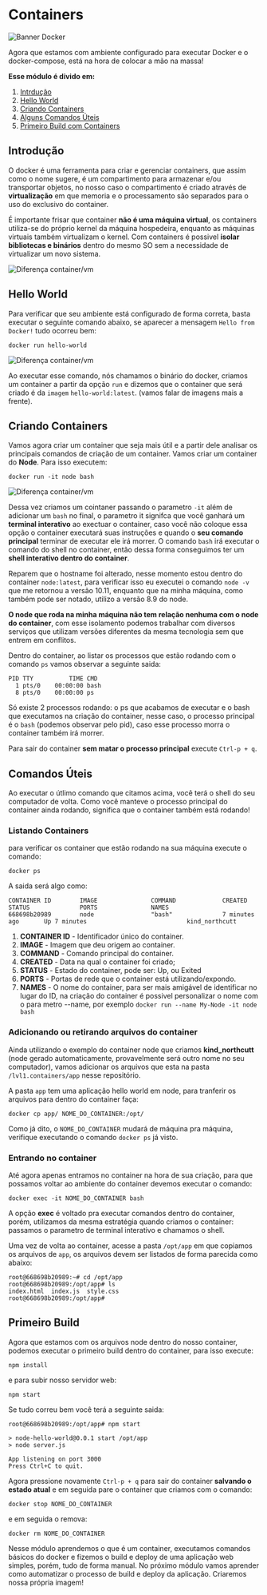 # Containers

![Banner Docker](../assets/docker-banner-1.jpg)

Agora que estamos com ambiente configurado para executar Docker e o docker-compose, está na hora de colocar a mão na massa!


**Esse módulo é divido em:**

1. [Intrdução](#introdução)
2. [Hello World](#hello-world)
3. [Criando Containers](#criando-containers)
4. [Alguns Comandos Úteis](#comandos-Úteis)
5. [Primeiro Build com Containers](#Primeiro-Build)

## Introdução

O docker é uma ferramenta para criar e gerenciar containers, que assim como o nome sugere, é um compartimento para armazenar e/ou transportar objetos, no nosso caso o compartimento é criado através de **virtualização** em que memoria e o processamento são separados para o uso do exclusivo do container.

É importante frisar que container **não é uma máquina virtual**, os containers utiliza-se do próprio kernel da máquina hospedeira, enquanto as máquinas virtuais também virtualizam o kernel. Com containers é possivel **isolar bibliotecas e binários** dentro do mesmo SO sem a necessidade de virtualizar um novo sistema.

![Diferença container/vm](https://cdn-images-1.medium.com/max/1200/1*9WTam0ymAdSTrfbr7aV6oQ.png)

## Hello World

Para verificar que seu ambiente está configurado de forma correta, basta executar o seguinte comando abaixo, se aparecer a mensagem `Hello from Docker!` tudo ocorreu bem:

```
docker run hello-world
```
![Diferença container/vm](../assets/git-hello.gif)

Ao executar esse comando, nós chamamos o binário do docker, criamos um container a partir da opção ``run`` e dizemos que o container que será criado é da `imagem` ``hello-world:latest``. (vamos falar de imagens mais a frente).

## Criando Containers

Vamos agora criar um container que seja mais útil e a partir dele analisar os principais comandos de criação de um container. Vamos criar um container do **Node**. Para isso executem:

```
docker run -it node bash
```

![Diferença container/vm](../assets/docker-run-node.gif)

Dessa vez criamos um cointaner passando o parametro ``-it`` além de adicionar um ``bash`` no final, o parametro it signifca que você ganhará um **terminal interativo** ao exectuar o container, caso você não coloque essa opção o container executará suas instruções e quando o **seu comando principal** terminar de executar ele irá morrer. O comando ``bash`` irá executar o comando do shell no container, então dessa forma conseguimos ter um **shell interativo dentro do container**.

Reparem que o hostname foi alterado, nesse momento estou dentro do container ``node:latest``, para verificar isso eu executei o comando ``node -v`` que me retornou a versão 10.11, enquanto que na minha máquina, como também pode ser notado, utilizo a versão 8.9 do node.

**O node que roda na minha máquina não tem relação nenhuma com o node do container**, com esse isolamento podemos trabalhar com diversos serviços que utilizam versões diferentes da mesma tecnologia sem que entrem em conflitos.

Dentro do container, ao listar os processos que estão rodando com o comando ``ps`` vamos observar a seguinte saida:

```
PID TTY          TIME CMD
  1 pts/0    00:00:00 bash
  8 pts/0    00:00:00 ps

```

Só existe 2 processos rodando: o ps que acabamos de executar e o bash que executamos na criação do container, nesse caso, o processo principal é o ``bash`` (podemos observar pelo pid), caso esse processo morra o container também irá morrer.

Para sair do container  **sem matar o processo principal** execute ``Ctrl-p + q``.

## Comandos Úteis

Ao executar o útlimo comando que citamos acima, você terá o shell do seu computador de volta. Como você manteve o processo principal do container ainda rodando, significa que o container também está rodando!

### Listando Containers
para verificar os container que estão rodando na sua máquina execute o comando:

```
docker ps
```

A saida será algo como:

```
CONTAINER ID        IMAGE               COMMAND             CREATED             STATUS              PORTS               NAMES
668698b20989        node                "bash"              7 minutes ago       Up 7 minutes                            kind_northcutt
```

1. **CONTAINER ID** - Identificador único do container.
2. **IMAGE** - Imagem que deu origem ao container.
3. **COMMAND** - Comando principal do container.
4. **CREATED** - Data na qual o container foi criado;
5. **STATUS** - Estado do container, pode ser: Up, ou Exited
6. **PORTS** - Portas de rede que o container está utilizando/expondo.
7. **NAMES** - O nome do container, para ser mais amigável de identificar no lugar do ID, na criação do container é possivel personalizar o nome com o para metro --name, por exemplo ``docker run --name My-Node -it node bash``

### Adicionando ou retirando arquivos do container

Ainda utilizando o exemplo do container node que criamos **kind_northcutt** (node gerado automaticamente, provavelmente será outro nome no seu computador), vamos adicionar os arquivos que esta na pasta ``/lvl1.containers/app`` nesse repositório.

A pasta ``app`` tem uma aplicação hello world em node, para tranferir os arquivos para dentro do container faça:

```
docker cp app/ NOME_DO_CONTAINER:/opt/
```

Como já dito, o `NOME_DO_CONTAINER` mudará de máquina pra máquina, verifique executando o comando ``docker ps`` já visto.

### Entrando no container

Até agora apenas entramos no container na hora de sua criação, para que possamos voltar ao ambiente do container devemos executar o comando:

```
docker exec -it NOME_DO_CONTAINER bash
```

A opção **exec** é voltado pra executar comandos dentro do container, porém, utilizamos da mesma estratégia quando criamos o container: passamos o parametro de terminal interativo e chamamos o shell.

Uma vez de volta ao container, acesse a pasta ``/opt/app`` em que copiamos os arquivos de `app`, os arquivos devem ser listados de forma parecida como abaixo:

```
root@668698b20989:~# cd /opt/app
root@668698b20989:/opt/app# ls
index.html  index.js  style.css
root@668698b20989:/opt/app#
```

## Primeiro Build

Agora que estamos com os arquivos node dentro do nosso container, podemos executar o primeiro build dentro do container, para isso execute:

```
npm install
```

e para subir nosso servidor web:

```
npm start
```

Se tudo correu bem você terá a seguinte saida:

```
root@668698b20989:/opt/app# npm start

> node-hello-world@0.0.1 start /opt/app
> node server.js

App listening on port 3000
Press Ctrl+C to quit.
```

Agora pressione novamente ``Ctrl-p + q`` para sair do container **salvando o estado atual** e em seguida pare o container que criamos com o comando:

```
docker stop NOME_DO_CONTAINER
```

e em seguida o remova:

```
docker rm NOME_DO_CONTAINER
```

Nesse módulo aprendemos o que é um container, executamos comandos básicos do docker e fizemos o build e deploy de uma aplicação web simples, porém, tudo de forma manual. No próximo módulo vamos aprender como automatizar o processo de build e deploy da aplicação. Criaremos nossa própria imagem!

